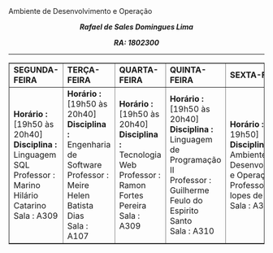 <html>
    <head>
        Ambiente de Desenvolvimento e Operação
    </head>
    <body>
        <p><em><center><b>Rafael de Sales Domingues Lima</b></em></p>
        <p><em><center><b>RA: 1802300</b></em></p>
    </body>
            <hr>
        <table border="1">
                    <tr>
            <td><b>SEGUNDA-FEIRA</b></td>
            <td><b>TERÇA-FEIRA</b></td>
            <td><b>QUARTA-FEIRA</b></td>
            <td><b>QUINTA-FEIRA</b></td>
            <td><b>SEXTA-FEIRA</b></td>
        </tr>
        <tr>
            <td><b>Horário :</b> [19h50 às 20h40]<br>
                <b>Disciplina :</b> Linguagem SQL <br>
                Professor : Marino Hilário Catarino <br>
                Sala : A309
            </td>
            <td><b>Horário :</b> [19h50 às 20h40]<br>
                <b>Disciplina :</b> Engenharia de Software <br>
                Professor : Meire Helen Batista Dias <br>
                Sala : A107
            </td>
            <td><b>Horário :</b> [19h50 às 20h40]<br>
                <b>Disciplina :</b> Tecnologia Web <br>
                Professor : Ramon Fortes Pereira <br>
                Sala : A309
            </td>
            <td><b>Horário :</b> [19h50 às 20h40]<br>
                <b>Disciplina :</b> Linguagem de Programação II <br>
                Professor : Guilherme Feulo do Espirito Santo <br>
                Sala : A310
            </td>
            <td><b>Horário :</b> [19h às 19h50]<br>
                <b>Disciplina :</b> Ambiente de Desenvolvimento e Operação <br>
                Professor : Alex lopes de Oliveira <br>
                Sala : A309
            </td>          
        </tr>
        </table>        
    </body>
</html>
